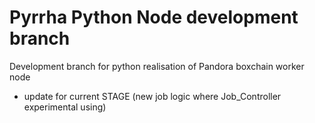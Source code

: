 # Pyrrha Python Node development branch

Development branch for python realisation of Pandora boxchain worker node
- update for current STAGE (new job logic where Job_Controller experimental using)